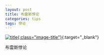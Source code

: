 ```yaml
---
layout: post
title: 布雷斯悖论
categories: tips 
tags: 悖论
---
```


[![title](https://image.sideproject.cn/titlex/titlex_049.jpg){:class="image-title"}](https://image.sideproject.cn/titlex/titlex_049.jpg){:target="_blank"}

布雷斯悖论